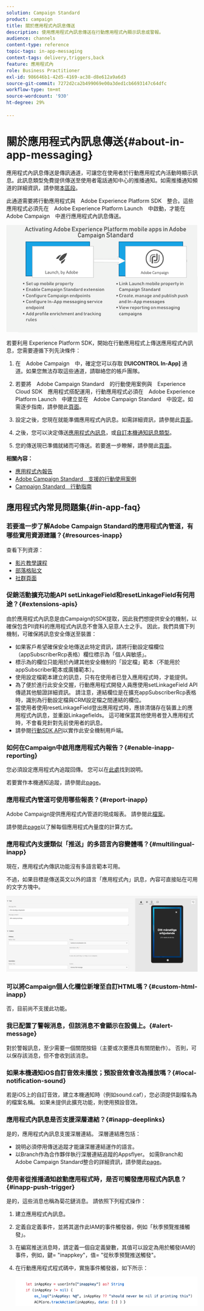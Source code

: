 ```yaml
---
solution: Campaign Standard
product: campaign
title: 關於應用程式內訊息傳送
description: 使用應用程式內訊息傳送在行動應用程式內顯示訊息或警報。
audience: channels
content-type: reference
topic-tags: in-app-messaging
context-tags: delivery,triggers,back
feature: 應用程式內
role: Business Practitioner
exl-id: 986646b1-42d5-4169-ac38-d8e612a9a6d3
source-git-commit: 7272d2ca2b499069e00a3ded1cb6693147c64dfc
workflow-type: tm+mt
source-wordcount: '930'
ht-degree: 29%

---
```


# 關於應用程式內訊息傳送{#about-in-app-messaging}

應用程式內訊息傳送是傳訊通道，可讓您在使用者於行動應用程式內活動時顯示訊息。此訊息類型免費提供傳送至使用者電話通知中心的推播通知。如需推播通知頻道的詳細資訊，請參閱[本區段](../../channels/using/about-push-notifications.md)。

此通道需要將行動應用程式與　Adobe Experience Platform SDK　整合。這些應用程式必須先在　Adobe Experience Platform Launch　中啟動，才能在　Adobe Campaign　中進行應用程式內訊息傳送。

![](assets/launch_campaign.png)

若要利用 Experience Platform SDK，開始在行動應用程式上傳送應用程式內訊息，您需要遵循下列先決條件：

1. 在　Adobe Campaign　中，確定您可以存取 **[!UICONTROL In-App]** 通道。如果您無法存取這些通道，請聯絡您的帳戶團隊。

1. 若要將　Adobe Campaign Standard　的行動使用案例與　Experience Cloud SDK　應用程式搭配運用，行動應用程式必須在　Adobe Experience Platform Launch　中建立並在　Adobe Campaign Standard　中設定。如需逐步指南，請參閱此[頁面](https://helpx.adobe.com/tw/campaign/kb/configuring-app-sdk.html)。

1. 設定之後，您現在就能準備應用程式內訊息。如需詳細資訊，請參閱此[頁面](../../channels/using/preparing-and-sending-an-in-app-message.md#preparing-your-in-app-message)。

1. 之後，您可以決定傳送[應用程式內訊息](../../channels/using/customizing-an-in-app-message.md)，或[自訂本機通知訊息類型](../../channels/using/customizing-an-in-app-message.md#customizing-a-local-notification-message-type)。

1. 您的傳送現已準備就緒而可傳送。若要進一步瞭解，請參閱此[頁面](../../channels/using/preparing-and-sending-an-in-app-message.md#sending-your-in-app-message)。

**相關內容：**

* [應用程式內報告](../../reporting/using/in-app-report.md)
* [Adobe Campaign Standard　支援的行動使用案例](https://helpx.adobe.com/tw/campaign/kb/configure-launch-rules-acs-use-cases.html)
* [Campaign Standard　行動指南](https://helpx.adobe.com/tw/campaign/kb/acs-mobile.html)

## 應用程式內常見問題集{#in-app-faq}

### 若要進一步了解Adobe Campaign Standard的應用程式內管道，有哪些實用資源建議？{#resources-inapp}

查看下列資源：

* [影片教學課程](https://experienceleague.adobe.com/docs/campaign-standard-learn/tutorials/communication-channels/mobile/in-app/in-app-message-overview.html)
* [部落格貼文](https://theblog.adobe.com/get-more-out-of-the-new-in-app-message-channel-from-adobe-campaign/)
* [社群頁面](https://experienceleaguecommunities.adobe.com/t5/adobe-campaign-standard/ct-p/adobe-campaign-standard-community)

### 促銷活動擴充功能API setLinkageField和resetLinkageField有何用途？{#extensions-apis}

由於應用程式內訊息是由Campaign的SDK提取，因此我們想提供安全的機制，以確保包含PII資料的應用程式內訊息不會落入惡意人士之手。 因此，我們具備下列機制，可確保將訊息安全傳送至裝置：

* 如果客戶希望確保安全地傳送此特定資訊，請將行動設定檔欄位（appSubscriberRcp表格）欄位標示為「個人與敏感」。
* 標示為的欄位只能用於內建其他安全機制的「設定檔」範本（不能用於appSubscriber範本或廣播範本）。
* 使用設定檔範本建立的訊息，只有在使用者已登入應用程式時，才能提供。
* 為了便於進行此安全交握，行動應用程式開發人員應使用setLinkageField API傳遞其他驗證詳細資訊。 請注意，連結欄位是在擴充appSubscriberRcp表格時，識別為行動設定檔與CRM設定檔之間連結的欄位。
* 當使用者使用resetLinkageField登出應用程式時，應排清儲存在裝置上的應用程式內訊息，並重設Linkagefields。 這可確保當其他使用者登入應用程式時，不會看見針對先前使用者的訊息。
* 請參閱[行動SDK API](https://aep-sdks.gitbook.io/docs/using-mobile-extensions/adobe-campaign-standard/adobe-campaign-standard-api-reference)以實作此安全機制用戶端。

### 如何在Campaign中啟用應用程式內報告？{#enable-inapp-reporting}

您必須設定應用程式內追蹤回傳。 您可以在[此處](https://helpx.adobe.com/campaign/kb/config-app-in-launch.html#InApptrackingpostback)找到說明。

若要實作本機通知追蹤，請參閱此[page](../../administration/using/local-tracking.md)。

### 應用程式內管道可使用哪些報表？{#report-inapp}

Adobe Campaign提供應用程式內管道的現成報表。 請參閱此[檔案](../../reporting/using/in-app-report.md)。

請參閱此[page](../../reporting/using/indicator-calculation.md#in-app-delivery)以了解每個應用程式內量度的計算方式。

### 應用程式內支援類似「推送」的多語言內容變體嗎？{#multilingual-inapp}

現在，應用程式內傳訊功能沒有多語言範本可用。

不過，如果目標是傳送英文以外的語言「應用程式內」訊息，內容可直接貼在可用的文字方塊中。

![](assets/faq_inapp.png)

### 可以將Campaign個人化欄位新增至自訂HTML嗎？{#custom-html-inapp}

否，目前尚不支援此功能。

### 我已配置了警報消息，但該消息不會顯示在設備上。{#alert-message}

對於警報訊息，至少需要一個關閉按鈕（主要或次要應具有關閉動作）。 否則，可以保存該消息，但不會收到該消息。

### 如果本機通知iOS自訂音效未播放；預設音效會改為播放嗎？{#local-notification-sound}

若是iOS上的自訂音效，建立本機通知時（例如sound.caf），您必須提供副檔名為的檔案名稱。 如果未提供此擴充功能，則使用預設音效。

### 應用程式內訊息是否支援深層連結？{#inapp-deeplinks}

是的，應用程式內訊息支援深層連結。 深層連結應包括：

* 說明必須停用傳送追蹤才能讓深層連結運作的語言。
* 以Branch作為合作夥伴執行深層連結追蹤的Appsflyer。 如需Branch和Adobe Campaign Standard整合的詳細資訊，請參閱此[page](https://help.branch.io/using-branch/docs/adobe-campaign-standard-1)。

### 使用者從推播通知啟動應用程式時，是否可觸發應用程式內訊息？{#inapp-push-trigger}

是的，這些消息也稱為菊花鏈消息。 請依照下列程式操作：

1. 建立應用程式內訊息。

1. 定義自定義事件，並將其選作此IAM的事件觸發器，例如「秋季預覽推播觸發」。

1. 在編寫推送消息時，請定義一個自定義變數，其值可以設定為用於觸發IAM的事件，例如，鍵= &quot;inappkey&quot;，值= &quot;從秋季預覽推送觸發&quot;。

1. 在行動應用程式程式碼中，實施事件觸發器，如下所示：

   ![](assets/faq_inapp_2.png)
